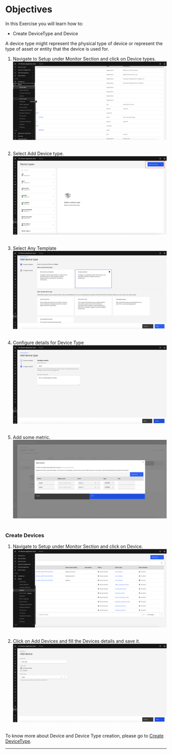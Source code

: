 # Objectives
In this Exercise you will learn how to:

* Create DeviceType and Device

A device type might represent the physical type of device or represent the type of asset or entity that the device is used for.

1. Navigate to Setup under Monitor Section and click on Device types.
![DeviceType](img/dt_images/1_dt.png)&nbsp;&nbsp;

2. Select Add Device type.
![Add DeviceType](img/dt_images/2_dt.png)&nbsp;&nbsp;

3. Select Any Template
![Select Template](img/dt_images/3_dt.png)&nbsp;&nbsp;

4. Configure details for Device Type
![Select Template](img/dt_images/4_dt.png)&nbsp;&nbsp;

5. Add some metric.
![Add Metric](img/dt_images/5_dt.png)&nbsp;&nbsp;

### Create Devices
1. Navigate to Setup under Monitor Section and click on Device.
![Devices](img/dt_images/6_dt.png)&nbsp;&nbsp;

2. Click on Add Devices and fill the Devices details and save it.
![Add Devices](img/dt_images/7_dt.png)&nbsp;&nbsp;

To know more about Device and Device Type creation, please go to [Create DeviceType](/monitor_device_devicetype_setup_9.1).

---